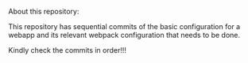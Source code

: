 About this repository:

This repository has sequential commits of the basic configuration for a webapp and its relevant webpack configuration that needs to be done.

Kindly check the commits in order!!!

